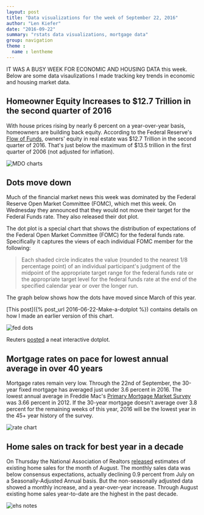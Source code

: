 ```yaml
---
layout: post
title: "Data visualizations for the week of September 22, 2016"
author: "Len Kiefer"
date: "2016-09-22"
summary: "rstats data visualizations, mortgage data"
group: navigation
theme :
  name : lentheme
---
```


IT WAS A BUSY WEEK FOR ECONOMIC AND HOUSING DATA this week. Below are some data visaulizations I made tracking key trends in economic and housing market data.

## Homeowner Equity Increases to $12.7 Trillion in the second quarter of 2016

With house prices rising by nearly 6 percent on a year-over-year basis, homeowners are building back equity.  According to the Federal Reserve's [Flow of Funds](https://www.federalreserve.gov/releases/z1/current/), owners' equity in real estate was $12.7 Trillion in the second quarter of 2016.  That's just below the maximum of $13.5 trillion in the first quarter of 2006 (not adjusted for inflation).

<img src="{{ site.url }}/img/charts_sep_22_2016/mdo story 2016Q2.gif" alt="MDO charts" />


## Dots move down

Much of the financial market news this week was dominated by the Federal Reserve Open Market Committee (FOMC), which met this week.  On Wednesday they announced that they would not move their target for the Federal Funds rate. They also released their dot plot. 

The dot plot is a special chart that shows the distribution of expectations of the Federal Open Market Committee (FOMC) for the federal funds rate. Specifically it captures the views of each individual FOMC member for the following:

> Each shaded circle indicates the value (rounded to the nearest 1/8 percentage point) of an individual participant's judgment of the midpoint of the appropriate target range for the federal funds rate or the appropriate target level for the federal funds rate at the end of the specified calendar year or over the longer run. 


The graph below shows how the dots have moved since March of this year. 

[This post]({% post_url 2016-06-22-Make-a-dotplot %}) contains details on how I made an earlier version of this chart.

<img src="{{ site.url }}/img/charts_sep_22_2016/fed_dots_2016 sep 21 2016.gif" alt="fed dots" />

Reuters [posted](http://fingfx.thomsonreuters.com/gfx/rngs/1/29/56/index.html) a neat interactive dotplot.

## Mortgage rates on pace for lowest annual average in over 40 years

Mortgage rates remain very low.  Through the 22nd of September, the 30-year fixed mortgage has averaged just under 3.6 percent in 2016.  The lowest annual average in Freddie Mac's [Primary Mortgage Market Survey](http://www.freddiemac.com/pmms/index.html) was 3.66 percent in 2012.  If the 30-year mortgage doesn't average over 3.8 percent for the remaining weeks of this year, 2016 will be the lowest year in the 45+ year history of the survey.

<img src="{{ site.url }}/img/charts_sep_22_2016/rate_9_20_2016_annual.gif" alt="rate chart" />

## Home sales on track for best year in a decade

On Thursday the National Association of Realtors [released](http://www.realtor.org/sites/default/files/reports/2016/embargoes/ehs-9-22/ehs-08-2016-overview-2016-09-22.pdf) estimates of existing home sales for the month of August. The monthly sales data was below consensus expectations, actually declining 0.9 percent from July on a Seasonally-Adjusted Annual basis. But the non-seasonally adjusted data showed a monthly increase, and a year-over-year increase.  Through August existing home sales year-to-date are the highest in the past decade.

<img src="{{ site.url }}/img/charts_sep_22_2016/ehs ytd aug 2016.gif" alt="ehs notes" />

